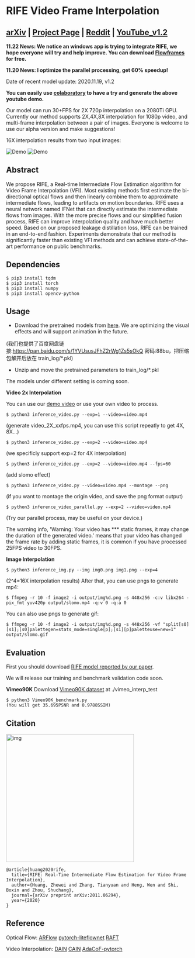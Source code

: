 # RIFE Video Frame Interpolation
## [arXiv](https://arxiv.org/abs/2011.06294) | [Project Page](https://rife-vfi.github.io) | [Reddit](https://www.reddit.com/r/linux/comments/jy4jjl/opensourced_realtime_video_frame_interpolation/) | [YouTube_v1.2](https://youtu.be/LE2Dzl0oMHI)

**11.22 News: We notice an windows app is trying to integrate RIFE, we hope everyone will try and help improve. You can download [Flowframes](https://nmkd.itch.io/flowframes) for free.**

**11.20 News: I optimize the parallel processing, get 60% speedup!**

Date of recent model update: 2020.11.19, v1.2

**You can easily use [colaboratory](https://colab.research.google.com/github/hzwer/arXiv2020-RIFE/blob/main/Colab_demo.ipynb) to have a try and generate the above youtube demo.**

Our model can run 30+FPS for 2X 720p interpolation on a 2080Ti GPU. Currently our method supports 2X,4X,8X interpolation for 1080p video, and multi-frame interpolation between a pair of images. Everyone is welcome to use our alpha version and make suggestions!

16X interpolation results from two input images: 

![Demo](./demo/I0_slomo_clipped.gif)
![Demo](./demo/I2_slomo_clipped.gif)

## Abstract
We propose RIFE, a Real-time Intermediate Flow Estimation algorithm for Video Frame Interpolation (VFI). Most existing methods first estimate the bi-directional optical flows and then linearly combine them to approximate intermediate flows, leading to artifacts on motion boundaries. RIFE uses a neural network named IFNet that can directly estimate the intermediate flows from images. With the more precise flows and our simplified fusion process, RIFE can improve interpolation quality and have much better speed. Based on our proposed leakage distillation loss, RIFE can be trained in an end-to-end fashion. Experiments demonstrate that our method is significantly faster than existing VFI methods and can achieve state-of-the-art performance on public benchmarks. 

## Dependencies
```
$ pip3 install tqdm
$ pip3 install torch
$ pip3 install numpy
$ pip3 install opencv-python
```
## Usage

* Download the pretrained models from [here](https://drive.google.com/file/d/1zYc3PEN4t6GOUoVYJjvcXoMmM3kFDNGS/view?usp=sharing).
We are optimizing the visual effects and will support animation in the future.

(我们也提供了百度网盘链接:https://pan.baidu.com/s/1YVUsusJFhZ2rWg1Zs5sOkQ  密码:88bu，把压缩包解开后放在 train_log/\*.pkl)
* Unzip and move the pretrained parameters to train_log/\*.pkl

The models under different setting is coming soon.

**Video 2x Interpolation**

You can use our [demo video](https://drive.google.com/file/d/1i3xlKb7ax7Y70khcTcuePi6E7crO_dFc/view?usp=sharing) or use your own video to process. 
```
$ python3 inference_video.py --exp=1 --video=video.mp4 
```
(generate video_2X_xxfps.mp4, you can use this script repeatly to get 4X, 8X...)
```
$ python3 inference_video.py --exp=2 --video=video.mp4
```
(we specificly support exp=2 for 4X interpolation)
```
$ python3 inference_video.py --exp=2 --video=video.mp4 --fps=60
```
(add slomo effect)
```
$ python3 inference_video.py --video=video.mp4 --montage --png
```
(if you want to montage the origin video, and save the png format output)
```
$ python3 inference_video_parallel.py --exp=2 --video=video.mp4
```
(Try our parallel process, may be useful on your device.)

The warning info, 'Warning: Your video has *** static frames, it may change the duration of the generated video.' means that your video has changed the frame rate by adding static frames, it is common if you have processed 25FPS video to 30FPS.

**Image Interpolation**

```
$ python3 inference_img.py --img img0.png img1.png --exp=4
```
(2^4=16X interpolation results)
After that, you can use pngs to generate mp4:
```
$ ffmpeg -r 10 -f image2 -i output/img%d.png -s 448x256 -c:v libx264 -pix_fmt yuv420p output/slomo.mp4 -q:v 0 -q:a 0
```
You can also use pngs to generate gif:
```
$ ffmpeg -r 10 -f image2 -i output/img%d.png -s 448x256 -vf "split[s0][s1];[s0]palettegen=stats_mode=single[p];[s1][p]paletteuse=new=1" output/slomo.gif
```

## Evaluation
First you should download [RIFE model reported by our paper](https://drive.google.com/file/d/1c1R7iF-ypN6USo-D2YH_ORtaH3tukSlo/view?usp=sharing).

We will release our training and benchmark validation code soon.

**Vimeo90K**
Download [Vimeo90K dataset](http://toflow.csail.mit.edu/) at ./vimeo_interp_test
```
$ python3 Vimeo90K_benchmark.py
(You will get 35.695PSNR and 0.9788SSIM)
```

## Citation
<img src="demo/intro.png" alt="img" width=350 />

```
@article{huang2020rife,
  title={RIFE: Real-Time Intermediate Flow Estimation for Video Frame Interpolation},
  author={Huang, Zhewei and Zhang, Tianyuan and Heng, Wen and Shi, Boxin and Zhou, Shuchang},
  journal={arXiv preprint arXiv:2011.06294},
  year={2020}
}
```

## Reference
Optical Flow:
[ARFlow](https://github.com/lliuz/ARFlow)  [pytorch-liteflownet](https://github.com/sniklaus/pytorch-liteflownet)  [RAFT](https://github.com/princeton-vl/RAFT)

Video Interpolation:
[DAIN](https://github.com/baowenbo/DAIN)  [CAIN](https://github.com/myungsub/CAIN)   [AdaCoF-pytorch](https://github.com/HyeongminLEE/AdaCoF-pytorch)
